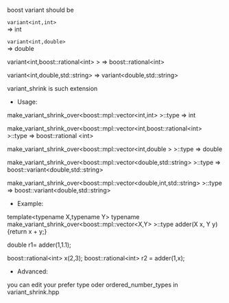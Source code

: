 boost variant should be

`variant<int,int> `  
=> int

`variant<int,double> `  
=> double

variant\<int,boost::rational\<int\> \>
=\> boost::rational\<int\>


variant\<int,double,std::string\>
=\> variant\<double,std::string\>

variant_shrink is such extension

* Usage:

make_variant_shrink_over\<boost::mpl::vector\<int,int\> \>::type
=\> int 

make_variant_shrink_over\<boost::mpl::vector\<int,boost::rational\<int\> \>::type
=\> boost::rational \<int\>

make_variant_shrink_over\<boost::mpl::vector\<int,double \>  \>::type
=\> double 

make_variant_shrink_over\<boost::mpl::vector\<double,std::string\> \>::type
=\> boost::variant\<double,std::string\>

make_variant_shrink_over\<boost::mpl::vector\<double,int,std::string\> \>::type
=\> boost::variant\<double,std::string\>


* Example:


template\<typename X,typename Y\>
typename make_variant_shrink_over\<boost::mpl::vector\<X,Y\> \>::type
adder(X x, Y y) {return x + y;}

  double r1= adder(1,1.1);


  boost::rational\<int\> x(2,3);
  boost::rational\<int\> r2 = adder(1,x);



* Advanced:

you can edit your prefer type oder  ordered_number_types in variant_shrink.hpp
